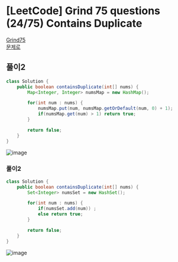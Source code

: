 # [LeetCode] Grind 75 questions (24/75) Contains Duplicate
<a href="https://www.techinterviewhandbook.org/grind75" target="_blank">Grind75</a>  
<a href="https://leetcode.com/problems/contains-duplicate/" target="_blank">문제로</a>

## 풀이2
```java
class Solution {
    public boolean containsDuplicate(int[] nums) {
        Map<Integer, Integer> numsMap = new HashMap();

        for(int num : nums) {
            numsMap.put(num, numsMap.getOrDefault(num, 0) + 1);
            if(numsMap.get(num) > 1) return true;
        }

        return false;
    }
}
```

![image](https://github.com/user-attachments/assets/ca910427-00c8-463b-bd31-c8658ec792ec)

### 풀이2
```java
class Solution {
    public boolean containsDuplicate(int[] nums) {
        Set<Integer> numsSet = new HashSet();

        for(int num : nums) {
            if(numsSet.add(num)) ;
            else return true;
        }

        return false;
    }
}
```

![image](https://github.com/user-attachments/assets/d7fb83cd-a2e2-4a5e-aa75-14e06165cc5a)